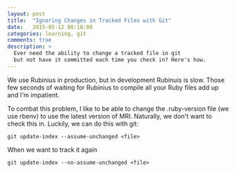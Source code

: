 ```yaml
---
layout: post
title:  "Ignoring Changes in Tracked Files with Git"
date:   2015-05-12 08:18:00
categories: learning, git
comments: true
description: >
  Ever need the ability to change a tracked file in git
  but not have it committed each time you check in? Here's how.
---
```


We use Rubinius in production, but in development Rubinuis is slow. Those few seconds of waiting for Rubinius to compile all your Ruby files add up and I'm impatient.

<!--more-->

To combat this problem, I like to be able to change the .ruby-version file (we use rbenv) to use the latest version of MRI. Naturally, we don't want to check this in. Luckily, we can do this with git:

```
git update-index --assume-unchanged <file>
```

When we want to track it again

```
git update-index --no-assume-unchanged <file>
```
